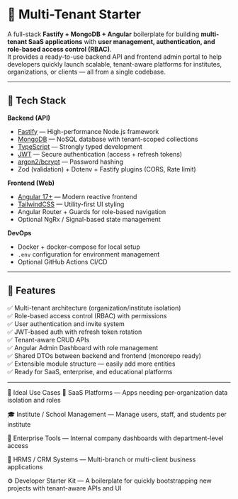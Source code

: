 # 🏢 Multi-Tenant Starter

A full-stack **Fastify + MongoDB + Angular** boilerplate for building **multi-tenant SaaS applications** with **user management, authentication, and role-based access control (RBAC)**.  
It provides a ready-to-use backend API and frontend admin portal to help developers quickly launch scalable, tenant-aware platforms for institutes, organizations, or clients — all from a single codebase.

---

## 🚀 Tech Stack

**Backend (API)**
- [Fastify](https://fastify.dev/) — High-performance Node.js framework
- [MongoDB](https://www.mongodb.com/) — NoSQL database with tenant-scoped collections
- [TypeScript](https://www.typescriptlang.org/) — Strongly typed development
- [JWT](https://jwt.io/) — Secure authentication (access + refresh tokens)
- [argon2/bcrypt](https://www.npmjs.com/package/argon2) — Password hashing
- Zod (validation) + Dotenv + Fastify plugins (CORS, Rate limit)

**Frontend (Web)**
- [Angular 17+](https://angular.dev/) — Modern reactive frontend
- [TailwindCSS](https://tailwindcss.com/) — Utility-first UI styling
- Angular Router + Guards for role-based navigation
- Optional NgRx / Signal-based state management

**DevOps**
- Docker + docker-compose for local setup  
- `.env` configuration for environment management  
- Optional GitHub Actions CI/CD  

---

## 🧩 Features

✅ Multi-tenant architecture (organization/institute isolation)  
✅ Role-based access control (RBAC) with permissions  
✅ User authentication and invite system  
✅ JWT-based auth with refresh token rotation  
✅ Tenant-aware CRUD APIs  
✅ Angular Admin Dashboard with role management  
✅ Shared DTOs between backend and frontend (monorepo ready)  
✅ Extensible module structure — easily add more entities  
✅ Ready for SaaS, enterprise, and educational platforms  

---

🧠 Ideal Use Cases
🏢 SaaS Platforms — Apps needing per-organization data isolation and roles

🎓 Institute / School Management — Manage users, staff, and students per institute

💼 Enterprise Tools — Internal company dashboards with department-level access

🧮 HRMS / CRM Systems — Multi-branch or multi-client business applications

⚙️ Developer Starter Kit — A boilerplate for quickly bootstrapping new projects with tenant-aware APIs and UI




